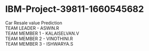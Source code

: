 # IBM-Project-39811-1660545682
Car Resale value Prediction<br>
 TEAM LEADER - ASWIN.R<br>
 TEAM MEMBER 1 - KALAISELVAN.V<br>
 TEAM MEMBER 2 - VINOTHINI.R<br>
 TEAM MEMBER 3 - ISHWARYA.S<br>

